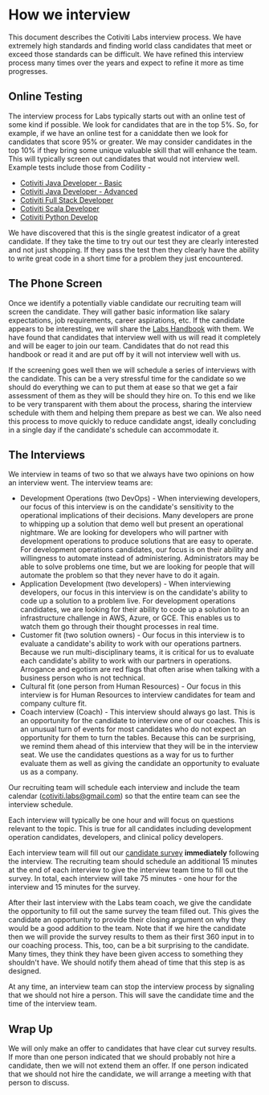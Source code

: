 # How we interview
This document describes the Cotiviti Labs interview process. We have extremely high standards and finding world class candidates that meet or exceed those standards can be difficult.  We have refined this interview process many times over the years and expect to refine it more as time progresses.

## Online Testing
The interview process for Labs typically starts out with an online test of some kind if possible. We look for candidates that are in the top 5%.  So, for example, if we have an online test for a caniddate then we look for candidates that score 95% or greater. We may consider candidates in the top 10% if they bring some unique valuable skill that will enhance the team. This will typically screen out candidates that would not interview well.  Example tests include those from Codility -

* [Cotiviti Java Developer - Basic](https://app.codility.com/public-link/Cotiviti-Labs-Java-Developer)
* [Cotiviti Java Developer - Advanced](https://app.codility.com/public-link/Cotiviti-Labs-Java-developer/)
* [Cotiviti Full Stack Developer](https://app.codility.com/public-link/Cotiviti-Full-Stack-Developer-with-TypescriptJavascriptScalaJava-Focus)
* [Cotiviti Scala Developer](https://app.codility.com/public-link/Cotiviti-Scala-Test/)
* [Cotiviti Python Develop](https://app.codility.com/public-link/Cotiviti-Cotiviti-Python-Developer---Baseline/)

We have discovered that this is the single greatest indicator of a great candidate.  If they take the time to try out our test they are clearly interested and not just shopping.  If they pass the test then they clearly have the ability to write great code in a short time for a problem they just encountered.

## The Phone Screen
Once we identify a potentially viable candidate our recruiting team will screen the candidate.  They will gather basic information like salary expectations, job requirements, career aspirations, etc.  If the candidate appears to be interesting, we will share the [Labs Handbook](https://github.com/cotiviti/Cotiviti-Labs-Handbook/blob/master/README.md) with them.  We have found that candidates that interview well with us will read it completely and will be eager to join our team.  Candidates that do not read this handbook or read it and are put off by it will not interview well with us.

If the screening goes well then we will schedule a series of interviews with the candidate. This can be a very stressful time for the candidate so we should do everything we can to put them at ease so that we get a fair assessment of them as they will be should they hire on. To this end we like to be very transparent with them about the process, sharing the interview schedule with them and helping them prepare as best we can.  We also need this process to move quickly to reduce candidate angst, ideally concluding in a single day if the candidate's schedule can accommodate it.

## The Interviews
We interview in teams of two so that we always have two opinions on how an interview went. The interview teams are:
* Development Operations (two DevOps) - When interviewing developers, our focus of this interview is on the candidate's sensitivity to the operational implications of their decisions.  Many developers are prone to whipping up a solution that demo well but present an operational nightmare.  We are looking for developers who will partner with development operations to produce solutions that are easy to operate.  For development operations candidates, our focus is on their ability and willingness to automate instead of administering. Administrators may be able to solve problems one time, but we are looking for people that will automate the problem so that they never have to do it again.
* Application Development (two developers) - When interviewing developers, our focus in this interview is on the candidate's ability to code up a solution to a problem live.  For development operations candidates, we are looking for their ability to code up a solution to an infrastructure challenge in AWS, Azure, or GCE. This enables us to watch them go through their thought processes in real time.
* Customer fit (two solution owners) - Our focus in this interview is to evaluate a candidate's ability to work with our operations partners. Because we run multi-disciplinary teams, it is critical for us to evaluate each candidate's ability to work with our partners in operations.  Arrogance and egotism are red flags that often arise when talking with a business person who is not technical.
* Cultural fit (one person from Human Resources) - Our focus in this interview is for Human Resources to interview candidates for team and company culture fit.
* Coach interview (Coach) - This interview should always go last.  This is an opportunity for the candidate to interview one of our coaches.  This is an unusual turn of events for most candidates who do not expect an opportunity for them to turn the tables.  Because this can be surprising, we remind them ahead of this interview that they will be in the interview seat.  We use the candidates questions as a way for us to further evaluate them as well as giving the candidate an opportunity to evaluate us as a company. 

Our recruiting team will schedule each interview and include the team calendar (cotiviti.labs@gmail.com) so that the entire team can see the interview schedule.

Each interview will typically be one hour and will focus on questions relevant to the topic.  This is true for all candidates including development operation candidates, developers, and clinical policy developers.

Each interview team will fill out our [candidate survey](https://www.surveymonkey.com/r/PSGW5YP) **immediately** following the interview. The recruiting team should schedule an additional 15 minutes at the end of each interview to give the interview team time to fill out the survey. In total, each interview will take 75 minutes - one hour for the interview and 15 minutes for the survey.

After their last interview with the Labs team coach, we give the candidate the opportunity to fill out the same survey the team filled out.  This gives the candidate an opportunity to provide their closing argument on why they would be a good addition to the team.  Note that if we hire the candidate then we will provide the survey results to them as their first 360 input in to our coaching process.  This, too, can be a bit surprising to the candidate.  Many times, they think they have been given access to something they shouldn't have. We should notify them ahead of time that this step is as designed.

At any time, an interview team can stop the interview process by signaling that we should not hire a person. This will save the candidate time and the time of the interview team.

## Wrap Up

We will only make an offer to candidates that have clear cut survey results.  If more than one person indicated that we should probably not hire a candidate, then we will not extend them an offer.  If one person indicated that we should not hire the candidate, we will arrange a meeting with that person to discuss.
